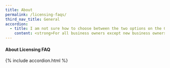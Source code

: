```yaml
---
title: About
permalink: /licensing-faqs/
third_nav_title: General
accordion:
  - title: I am not sure how to choose between the two options on the GoBusiness Licensing homepage. Where can I get help?
    content: <strong>For all business owners except new business owners in the food services industry</strong><br><br>The right option, Self-Service feature (previously called LicenceOne) is for you, if you:<br>1.Have previously applied for licences or created application drafts on LicenceOne<br>2.Are a new business owner from any industry except food services
---
```


#### About Licensing FAQ
{% include accordion.html %}